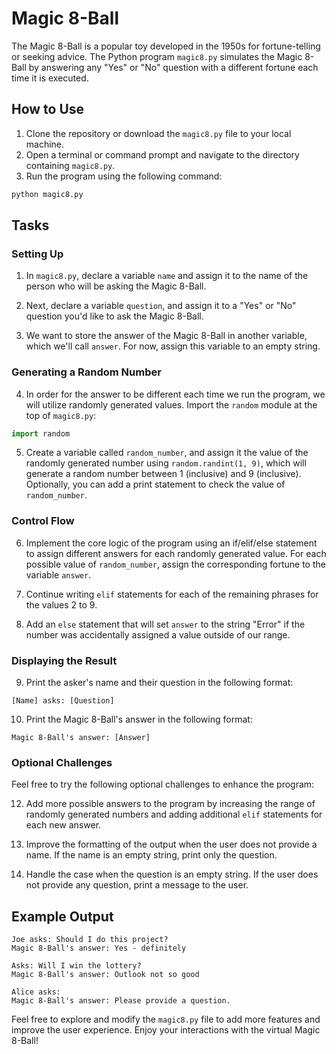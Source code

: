 # Magic 8-Ball

The Magic 8-Ball is a popular toy developed in the 1950s for fortune-telling or seeking advice. The Python program `magic8.py` simulates the Magic 8-Ball by answering any "Yes" or "No" question with a different fortune each time it is executed.

## How to Use

1. Clone the repository or download the `magic8.py` file to your local machine.
2. Open a terminal or command prompt and navigate to the directory containing `magic8.py`.
3. Run the program using the following command:

```bash
python magic8.py
```

## Tasks

### Setting Up

1. In `magic8.py`, declare a variable `name` and assign it to the name of the person who will be asking the Magic 8-Ball.

2. Next, declare a variable `question`, and assign it to a "Yes" or "No" question you'd like to ask the Magic 8-Ball.

3. We want to store the answer of the Magic 8-Ball in another variable, which we'll call `answer`. For now, assign this variable to an empty string.

### Generating a Random Number

4. In order for the answer to be different each time we run the program, we will utilize randomly generated values. Import the `random` module at the top of `magic8.py`:

```python
import random
```

5. Create a variable called `random_number`, and assign it the value of the randomly generated number using `random.randint(1, 9)`, which will generate a random number between 1 (inclusive) and 9 (inclusive). Optionally, you can add a print statement to check the value of `random_number`.

### Control Flow

6. Implement the core logic of the program using an if/elif/else statement to assign different answers for each randomly generated value. For each possible value of `random_number`, assign the corresponding fortune to the variable `answer`.

7. Continue writing `elif` statements for each of the remaining phrases for the values 2 to 9.

8. Add an `else` statement that will set `answer` to the string "Error" if the number was accidentally assigned a value outside of our range.

### Displaying the Result

9. Print the asker's name and their question in the following format:

```
[Name] asks: [Question]
```

10. Print the Magic 8-Ball's answer in the following format:

```
Magic 8-Ball's answer: [Answer]
```

### Optional Challenges

Feel free to try the following optional challenges to enhance the program:

12. Add more possible answers to the program by increasing the range of randomly generated numbers and adding additional `elif` statements for each new answer.

13. Improve the formatting of the output when the user does not provide a name. If the name is an empty string, print only the question.

14. Handle the case when the question is an empty string. If the user does not provide any question, print a message to the user.

## Example Output

```
Joe asks: Should I do this project?
Magic 8-Ball's answer: Yes - definitely
```

```
Asks: Will I win the lottery?
Magic 8-Ball's answer: Outlook not so good
```

```
Alice asks: 
Magic 8-Ball's answer: Please provide a question.
```

Feel free to explore and modify the `magic8.py` file to add more features and improve the user experience. Enjoy your interactions with the virtual Magic 8-Ball!
